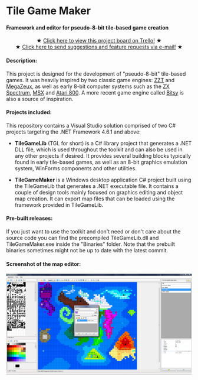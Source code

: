 # Tile Game Maker
#### Framework and editor for pseudo-8-bit tile-based game creation

<p align="center">
★ <a href="https://trello.com/b/K9Jb3DE4" target="_blank">Click here to view this project board on Trello!</a> ★<br>
★ <a href="mailto:facastello+jl1fywoeimmmjrfbnmvh@boards.trello.com" target="_blank">Click here to send suggestions and feature requests via e-mail!</a> ★
</p>
  
#### Description:

This project is designed for the development of "pseudo-8-bit" tile-based games. It was heavily inspired by two classic game engines: [ZZT](https://en.wikipedia.org/wiki/ZZT) and [MegaZeux](https://github.com/AliceLR/megazeux), as well as early 8-bit computer systems such as the [ZX Spectrum](https://en.wikipedia.org/wiki/ZX_Spectrum), [MSX](https://en.wikipedia.org/wiki/MSX) and [Atari 800](https://en.wikipedia.org/wiki/Atari_8-bit_family). A more recent game engine called [Bitsy](https://ledoux.itch.io/bitsy) is also a source of inspiration.

#### Projects included:

This repository contains a Visual Studio solution comprised of two C# projects targeting the .NET Framework 4.6.1 and above:

- **TileGameLib** (TGL for short) is a C# library project that generates a .NET DLL file, which is used throughout the toolkit and can also be used in any other projects if desired. It provides several building blocks typically found in early tile-based games, as well as an 8-bit graphics emulation system, WinForms components and other utilities.

- **TileGameMaker** is a Windows desktop application C# project built using the TileGameLib that generates a .NET executable file. It contains a couple of design tools mainly focused on graphics editing and object map creation. It can export map files that can be loaded using the framework provided in TileGameLib.

#### Pre-built releases:

If you just want to use the toolkit and don't need or don't care about the source code you can find the precompiled TileGameLib.dll and TileGameMaker.exe inside the "Binaries" folder. Note that the prebuilt binaries sometimes might not be up to date with the latest commit.

#### Screenshot of the map editor:

<img src="/Screenshots/tgm.png?raw=true" />
